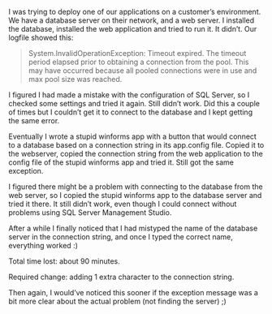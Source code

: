 <p>I was trying to deploy one of our applications on a customer’s environment. We have a database server on their network, and a web server. I installed the database, installed the web application and tried to run it. It didn’t. Our logfile showed this:</p>  <blockquote>   <p>System.InvalidOperationException: Timeout expired. The timeout period elapsed prior to obtaining a connection from the pool. This may have occurred because all pooled connections were in use and max pool size was reached.</p> </blockquote>  <p>I figured I had made a mistake with the configuration of SQL Server, so I checked some settings and tried it again. Still didn’t work. Did this a couple of times but I couldn’t get it to connect to the database and I kept getting the same error.</p>  <p>Eventually I wrote a stupid winforms app with a button that would connect to a database based on a connection string in its app.config file. Copied it to the webserver, copied the connection string from the web application to the config file of the stupid winforms app and tried it. Still got the same exception.</p>  <p>I figured there might be a problem with connecting to the database from the web server, so I copied the stupid winforms app to the database server and tried it there. It still didn’t work, even though I could connect without problems using SQL Server Management Studio.</p>  <p>After a while I finally noticed that I had mistyped the name of the database server in the connection string, and once I typed the correct name, everything worked :)</p>  <p>Total time lost: about 90 minutes.</p>  <p>Required change: adding 1 extra character to the connection string.</p>  <p>Then again, I would’ve noticed this sooner if the exception message was a bit more clear about the actual problem (not finding the server) ;)</p>
